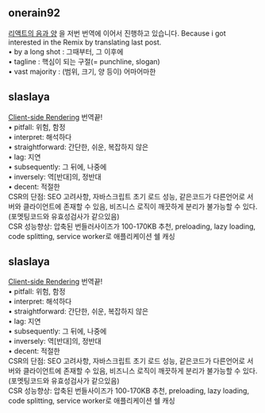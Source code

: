 <h2>onerain92</h2><a href="https://www.notion.so/study66/Remix-The-Yang-to-React-s-Yin-85eda72345ea4865b191a39434632c30#a6277e0c60d244b8884f9f0c7a2c1e6b">리액트의 음과 양</a> 을 저번 번역에 이어서 진행하고 있습니다. Because i got interested in the Remix by translating last post.<br>• by a long shot : 그때부터, 그 이후에<br>• tagline : 핵심이 되는 구절(= punchline, slogan)<br>• vast majority : (범위, 크기, 양 등이) 어마어마한<h2>slaslaya</h2><a href="https://www.notion.so/study66/Client-side-Rendering-c0e1f881777b467aad5127efbaa4529b">Client-side Rendering</a> 번역끝!<br>• pitfall: 위험, 함정<br>• interpret: 해석하다<br>• straightforward: 간단한, 쉬운, 복잡하지 않은<br>• lag: 지연<br>• subsequently: 그 뒤에, 나중에<br>• inversely: 역[반대]의, 정반대<br>• decent: 적절한<br>CSR의 단점: SEO 고려사항, 자바스크립트 초기 로드 성능, 같은코드가 다른언어로 서버와 클라이언트에 존재할 수 있음, 비즈니스 로직이 깨끗하게 분리가 불가능할 수 있다. (포멧팅코드와 유효성검사가 같으있음)<br>CSR 성능향상: 압축된 번들러사이즈가 100-170KB 추천, preloading, lazy loading, code splitting, service worker로 애플리케이션 쉘 캐싱<h2>slaslaya</h2><a href="https://www.notion.so/study66/Client-side-Rendering-c0e1f881777b467aad5127efbaa4529b">Client-side Rendering</a> 번역끝!<br>• pitfall: 위험, 함정<br>• interpret: 해석하다<br>• straightforward: 간단한, 쉬운, 복잡하지 않은<br>• lag: 지연<br>• subsequently: 그 뒤에, 나중에<br>• inversely: 역[반대]의, 정반대<br>• decent: 적절한<br>CSR의 단점: SEO 고려사항, 자바스크립트 초기 로드 성능, 같은코드가 다른언어로 서버와 클라이언트에 존재할 수 있음, 비즈니스 로직이 깨끗하게 분리가 불가능할 수 있다. (포멧팅코드와 유효성검사가 같으있음)<br>CSR 성능향상: 압축된 번들사이즈가 100-170KB 추천, preloading, lazy loading, code splitting, service worker로 애플리케이션 쉘 캐싱